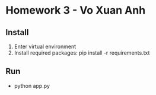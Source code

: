 # Homework 3 - Vo Xuan Anh

## Install
1. Enter virtual environment
2. Install required packages: pip install -r requirements.txt

## Run
- python app.py

